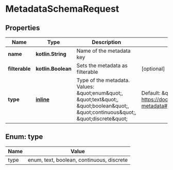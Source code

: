 
# MetadataSchemaRequest

## Properties
Name | Type | Description | Notes
------------ | ------------- | ------------- | -------------
**name** | **kotlin.String** | Name of the metadata key | 
**filterable** | **kotlin.Boolean** | Sets the metadata as filterable |  [optional]
**type** | [**inline**](#Type) | Type of the metadata. Values: \&quot;enum\&quot;, \&quot;text\&quot;, \&quot;boolean\&quot;, \&quot;continuous\&quot;, \&quot;discrete\&quot; | Default: \&quot;text\&quot;. Src: https://docs.x.immutable.com/docs/asset-metadata#property-type-mapping |  [optional]


<a name="Type"></a>
## Enum: type
Name | Value
---- | -----
type | enum, text, boolean, continuous, discrete



